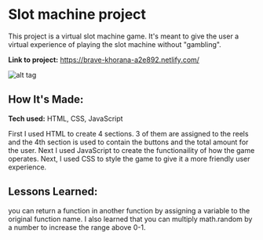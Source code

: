 # Slot machine project
This project is a virtual slot machine game. It's meant to give the user a virtual experience of playing the slot machine without "gambling".

**Link to project:** https://brave-khorana-a2e892.netlify.com/

![alt tag](https://github.com/TimTran-Dev/slot-machine-2019-week05/blob/answer/Screen%20Shot%202019-10-17%20at%202.14.36%20PM.png)

## How It's Made:

**Tech used:** HTML, CSS, JavaScript

First I used HTML to create 4 sections. 3 of them are assigned to the reels and the 4th section is used to contain the buttons and the total amount for the user. Next I used JavaScript to create the functionaility of how the game operates. Next, I used CSS to style the game to give it a more friendly user experience.

## Lessons Learned:
you can return a function in another function by assigning a variable to the original function name.
I also learned that you can multiply math.random by a number to increase the range above 0-1.
